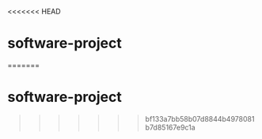 <<<<<<< HEAD
# software-project
=======
# software-project
>>>>>>> bf133a7bb58b07d8844b4978081b7d85167e9c1a
